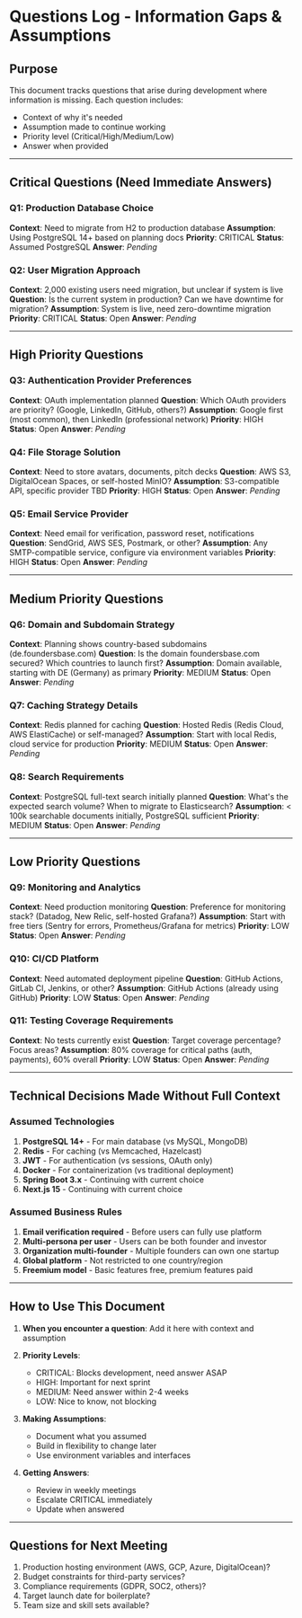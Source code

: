 # Questions Log - Information Gaps & Assumptions

## Purpose
This document tracks questions that arise during development where information is missing. Each question includes:
- Context of why it's needed
- Assumption made to continue working
- Priority level (Critical/High/Medium/Low)
- Answer when provided

---

## Critical Questions (Need Immediate Answers)

### Q1: Production Database Choice
**Context**: Need to migrate from H2 to production database
**Assumption**: Using PostgreSQL 14+ based on planning docs
**Priority**: CRITICAL
**Status**: Assumed PostgreSQL
**Answer**: _Pending_

### Q2: User Migration Approach
**Context**: 2,000 existing users need migration, but unclear if system is live
**Question**: Is the current system in production? Can we have downtime for migration?
**Assumption**: System is live, need zero-downtime migration
**Priority**: CRITICAL
**Status**: Open
**Answer**: _Pending_

---

## High Priority Questions

### Q3: Authentication Provider Preferences
**Context**: OAuth implementation planned
**Question**: Which OAuth providers are priority? (Google, LinkedIn, GitHub, others?)
**Assumption**: Google first (most common), then LinkedIn (professional network)
**Priority**: HIGH
**Status**: Open
**Answer**: _Pending_

### Q4: File Storage Solution
**Context**: Need to store avatars, documents, pitch decks
**Question**: AWS S3, DigitalOcean Spaces, or self-hosted MinIO?
**Assumption**: S3-compatible API, specific provider TBD
**Priority**: HIGH
**Status**: Open
**Answer**: _Pending_

### Q5: Email Service Provider
**Context**: Need email for verification, password reset, notifications
**Question**: SendGrid, AWS SES, Postmark, or other?
**Assumption**: Any SMTP-compatible service, configure via environment variables
**Priority**: HIGH
**Status**: Open
**Answer**: _Pending_

---

## Medium Priority Questions

### Q6: Domain and Subdomain Strategy
**Context**: Planning shows country-based subdomains (de.foundersbase.com)
**Question**: Is the domain foundersbase.com secured? Which countries to launch first?
**Assumption**: Domain available, starting with DE (Germany) as primary
**Priority**: MEDIUM
**Status**: Open
**Answer**: _Pending_

### Q7: Caching Strategy Details
**Context**: Redis planned for caching
**Question**: Hosted Redis (Redis Cloud, AWS ElastiCache) or self-managed?
**Assumption**: Start with local Redis, cloud service for production
**Priority**: MEDIUM
**Status**: Open
**Answer**: _Pending_

### Q8: Search Requirements
**Context**: PostgreSQL full-text search initially planned
**Question**: What's the expected search volume? When to migrate to Elasticsearch?
**Assumption**: < 100k searchable documents initially, PostgreSQL sufficient
**Priority**: MEDIUM
**Status**: Open
**Answer**: _Pending_

---

## Low Priority Questions

### Q9: Monitoring and Analytics
**Context**: Need production monitoring
**Question**: Preference for monitoring stack? (Datadog, New Relic, self-hosted Grafana?)
**Assumption**: Start with free tiers (Sentry for errors, Prometheus/Grafana for metrics)
**Priority**: LOW
**Status**: Open
**Answer**: _Pending_

### Q10: CI/CD Platform
**Context**: Need automated deployment pipeline
**Question**: GitHub Actions, GitLab CI, Jenkins, or other?
**Assumption**: GitHub Actions (already using GitHub)
**Priority**: LOW
**Status**: Open
**Answer**: _Pending_

### Q11: Testing Coverage Requirements
**Context**: No tests currently exist
**Question**: Target coverage percentage? Focus areas?
**Assumption**: 80% coverage for critical paths (auth, payments), 60% overall
**Priority**: LOW
**Status**: Open
**Answer**: _Pending_

---

## Technical Decisions Made Without Full Context

### Assumed Technologies
1. **PostgreSQL 14+** - For main database (vs MySQL, MongoDB)
2. **Redis** - For caching (vs Memcached, Hazelcast)
3. **JWT** - For authentication (vs sessions, OAuth only)
4. **Docker** - For containerization (vs traditional deployment)
5. **Spring Boot 3.x** - Continuing with current choice
6. **Next.js 15** - Continuing with current choice

### Assumed Business Rules
1. **Email verification required** - Before users can fully use platform
2. **Multi-persona per user** - Users can be both founder and investor
3. **Organization multi-founder** - Multiple founders can own one startup
4. **Global platform** - Not restricted to one country/region
5. **Freemium model** - Basic features free, premium features paid

---

## How to Use This Document

1. **When you encounter a question**: Add it here with context and assumption
2. **Priority Levels**:
   - CRITICAL: Blocks development, need answer ASAP
   - HIGH: Important for next sprint
   - MEDIUM: Need answer within 2-4 weeks  
   - LOW: Nice to know, not blocking

3. **Making Assumptions**: 
   - Document what you assumed
   - Build in flexibility to change later
   - Use environment variables and interfaces

4. **Getting Answers**:
   - Review in weekly meetings
   - Escalate CRITICAL immediately
   - Update when answered

---

## Questions for Next Meeting

1. Production hosting environment (AWS, GCP, Azure, DigitalOcean)?
2. Budget constraints for third-party services?
3. Compliance requirements (GDPR, SOC2, others)?
4. Target launch date for boilerplate?
5. Team size and skill sets available?